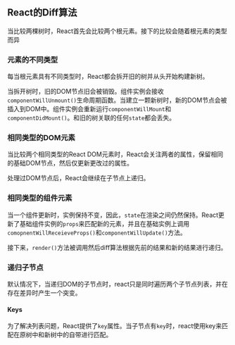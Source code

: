 ## React的Diff算法

当比较两棵树时，React首先会比较两个根元素。接下的比较会随着根元素的类型而异

### 元素的不同类型

每当根元素具有不同类型时，React都会拆开旧的树并从头开始构建新树。

当拆开树时，旧的DOM节点旧会被销毁。组件实例会接收 `componentWillUnmount()`生命周期函数。当建立一颗新树时，新的DOM节点会被插入到DOM中。组件实例会重新运行`componentWillMount`和`componentDidMount()`。和旧的树关联的任何`state`都会丢失。

### 相同类型的DOM元素

当比较两个相同类型的React DOM元素时，React会关注两者的属性，保留相同的基础DOM节点，然后仅更新更改过的属性。

处理过DOM节点后，React会继续在子节点上递归。

### 相同类型的组件元素

当一个组件更新时，实例保持不变，因此，`state`在渲染之间仍然保持。React更新了基础组件实例的`props`来匹配新的元素，并且在基础实例上调用`comopnentWillReceieveProps()`和`componentWillUpdate()`方法。

接下来，`render()`方法被调用然后diff算法根据先前的结果和新的结果进行递归。

### 递归子节点

默认情况下，当递归DOM的子节点时，react只是同时遍历两个子节点列表，并在存在差异时产生一个突变。

#### Keys

为了解决列表问题，React提供了`key`属性。当子节点有`key`时，react使用key来匹配在原树中和新树中的自带进行匹配。